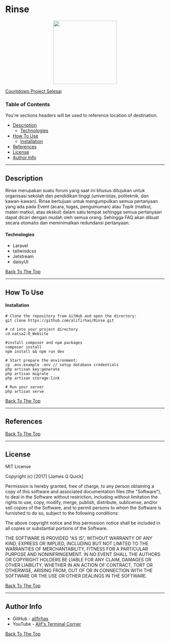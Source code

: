 # Rinse
<p align="center">
    <img src="https://user-images.githubusercontent.com/32509276/127775982-4185923c-3ebf-40d5-bbc1-05d5f4ba38ff.png" width="200">
</p>

<!-- --- -->

[Countdown Project Selesai](https://rinse-forum.herokuapp.com/)

### Table of Contents
You're sections headers will be used to reference location of destination.

- [Description](#description)
    - [Technologies](#technologies)
- [How To Use](#how-to-use)
    - [Installation](#installation)
- [References](#references)
- [License](#license)
- [Author Info](#author-info)

---

## Description

Rinse merupakan suatu forum yang saat ini khusus ditujukan untuk organisasi sekolah dan pendidikan tinggi (universitas, politeknik, dan kawan-kawan). Rinse bertujuan untuk mengumpulkan semua pertanyaan yang ada pada Event (acara, tugas, pengumuman) atau Topik (matkul, materi matkul, atau ekskul)  dalam satu tempat sehingga semua pertanyaan dapat dicari dengan mudah oleh semua orang. Sehingga FAQ akan dibuat secara otomatis dan meminimalkan redundansi pertanyaan.

#### Technologies

- Laravel
- tailwindcss
- Jetstream
- daisyUI

[Back To The Top](#rinse)

---

## How To Use

#### Installation

```
# Clone the repository from GitHub and open the directory:
git clone https://github.com/alifirhas/Rinse.git

# cd into your project directory
cd natsa2.0_Website

#install composer and npm packages
composer install
npm install && npm run dev

# Start prepare the environment:
cp .env.example .env // setup database credentials
php artisan key:generate
php artisan migrate
php artisan storage:link

# Run your server
php artisan serve

```

[Back To The Top](#rinse)

---

## References
[Back To The Top](#rinse)

---

## License

MIT License

Copyright (c) [2017] [James Q Quick]

Permission is hereby granted, free of charge, to any person obtaining a copy
of this software and associated documentation files (the "Software"), to deal
in the Software without restriction, including without limitation the rights
to use, copy, modify, merge, publish, distribute, sublicense, and/or sell
copies of the Software, and to permit persons to whom the Software is
furnished to do so, subject to the following conditions:

The above copyright notice and this permission notice shall be included in all
copies or substantial portions of the Software.

THE SOFTWARE IS PROVIDED "AS IS", WITHOUT WARRANTY OF ANY KIND, EXPRESS OR
IMPLIED, INCLUDING BUT NOT LIMITED TO THE WARRANTIES OF MERCHANTABILITY,
FITNESS FOR A PARTICULAR PURPOSE AND NONINFRINGEMENT. IN NO EVENT SHALL THE
AUTHORS OR COPYRIGHT HOLDERS BE LIABLE FOR ANY CLAIM, DAMAGES OR OTHER
LIABILITY, WHETHER IN AN ACTION OF CONTRACT, TORT OR OTHERWISE, ARISING FROM,
OUT OF OR IN CONNECTION WITH THE SOFTWARE OR THE USE OR OTHER DEALINGS IN THE
SOFTWARE.

[Back To The Top](#rinse)

---

## Author Info

- GitHub - [alifirhas](https://github.com/alifirhas)
- YouTube - [Alif's Terminal Corner](https://www.youtube.com/channel/UCg8-wDk8x1-J38oJp1_nKLg)


[Back To The Top](#rinse)
